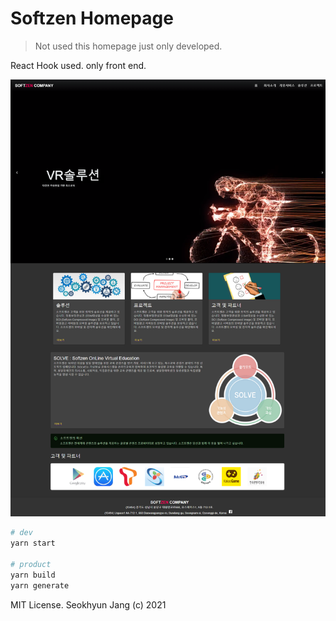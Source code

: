# Softzen Homepage

> Not used this homepage just only developed.

React Hook used.
only front end.

![IMG](https://github.com/devxian96/softzen-react/blob/master/main.png?raw=true)

```bash
# dev
yarn start

# product
yarn build
yarn generate
```

MIT License. Seokhyun Jang (c) 2021
